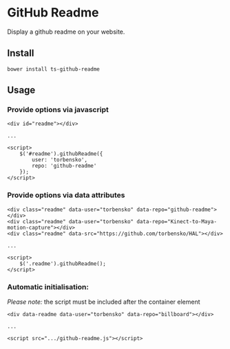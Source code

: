 # GitHub Readme

Display a github readme on your website.

## Install

	bower install ts-github-readme

## Usage

### Provide options via javascript

	<div id="readme"></div>

	...

	<script>
		$('#readme').githubReadme({
			user: 'torbensko',
			repo: 'github-readme'
		});
	</script>

### Provide options via data attributes

	<div class="readme" data-user="torbensko" data-repo="github-readme"></div>
	<div class="readme" data-user="torbensko" data-repo="Kinect-to-Maya-motion-capture"></div>
	<div class="readme" data-src="https://github.com/torbensko/HAL"></div>

	...

	<script>
		$('.readme').githubReadme();
	</script>

### Automatic initialisation:
	
*Please note:* the script must be included after the container element

	<div data-readme data-user="torbensko" data-repo="billboard"></div>

	...

	<script src=".../github-readme.js"></script>

